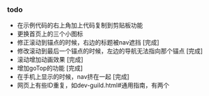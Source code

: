 ### todo
*   在示例代码的右上角加上代码复制到剪贴板功能
*   更换首页上的三个小图标
*   修正滚动到锚点的时候，右边的标题被nav遮挡	[完成]
*   修改滚动到最后一个锚点的时候，左边的导航无法指向那个锚点	[完成]
*   滚动增加动画效果	[完成]
*   增加goTop的功能	[完成]
*   在手机上显示的时候，nav挤在一起	[完成]
*   网页上有些ID重复，如dev-guild.html#通用指南，有两个